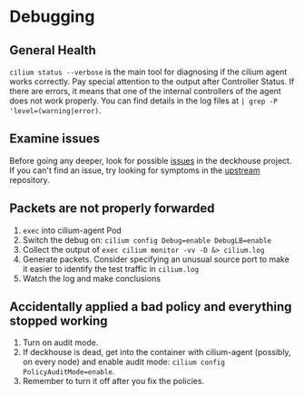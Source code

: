# Debugging

## General Health

`cilium status --verbose` is the main tool for diagnosing if the cilium agent works correctly. Pay special attention to the output after Controller Status. If there are errors, it means that one of the internal controllers of the agent does not work properly. You can find details in the log files at `| grep -P 'level=(warning|error)`.

## Examine issues

Before going any deeper, look for possible [issues](https://github.com/deckhouse/deckhouse/issues?q=is%3Aissue+is%3Aopen+cilium) in the deckhouse project. If you can't find an issue, try looking for symptoms in the [upstream](https://github.com/cilium/cilium/issues) repository.

## Packets are not properly forwarded

1. `exec` into cilium-agent Pod
2. Switch the debug on: `cilium config Debug=enable DebugLB=enable`
3. Collect the output of `exec cilium monitor -vv -D &> cilium.log`
4. Generate packets. Consider specifying an unusual source port to make it easier to identify the test traffic in `cilium.log`
5. Watch the log and make conclusions

## Accidentally applied a bad policy and everything stopped working

1. Turn on audit mode.
2. If deckhouse is dead, get into the container with cilium-agent (possibly, on every node) and enable audit mode: `cilium config PolicyAuditMode=enable`.
3. Remember to turn it off after you fix the policies.
